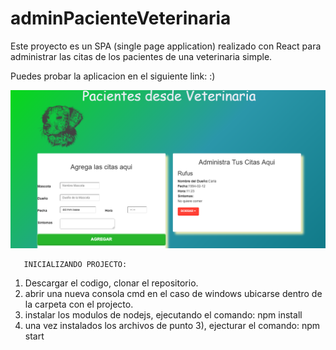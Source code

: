 # adminPacienteVeterinaria
Este proyecto es un SPA (single page application) realizado con React para administrar las citas de los pacientes de una veterinaria simple.


Puedes probar la aplicacion en el siguiente link:  :) 
 
 
![Screenshot](screenshot.png)


       INICIALIZANDO PROJECTO:
 1) Descargar el codigo, clonar el repositorio.
 2) abrir una nueva consola cmd en el caso de windows ubicarse dentro de la carpeta con el projecto.
 3) instalar los modulos de nodejs, ejecutando el comando: npm install
 4) una vez instalados los archivos de punto 3), ejecturar el comando: npm start 

